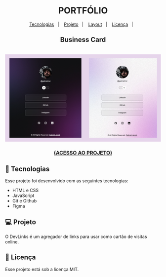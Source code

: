  <h1 align="center"> PORTFÓLIO </h1>


<p align="center">
  <a href="#-tecnologias">Tecnologias</a>&nbsp;&nbsp;&nbsp;|&nbsp;&nbsp;&nbsp;
  <a href="#-projeto">Projeto</a>&nbsp;&nbsp;&nbsp;|&nbsp;&nbsp;&nbsp;
  <a href="#-layout">Layout</a>&nbsp;&nbsp;&nbsp;|&nbsp;&nbsp;&nbsp;
  <a href="#memo-licença">Licença</a>&nbsp;&nbsp;&nbsp;|&nbsp;&nbsp;&nbsp;
</p>



<h2 align="center"> 
Business Card</h2>
<br>
<img src="github/previewf.jpg"/>

<h3 align="center">
  <a href="https://gabrielmxrz.github.io/projeto/" target="_blank"><b>(ACESSO AO PROJETO)</b></a>
</h3>


## 🚀 Tecnologias

Esse projeto foi desenvolvido com as seguintes tecnologias:

- HTML e CSS
- JavaScript
- Git e Github
- Figma

## 💻 Projeto

O DevLinks é um agregador de links para usar como cartão de visitas online.


## 📝 Licença

Esse projeto está sob a licença MIT.
